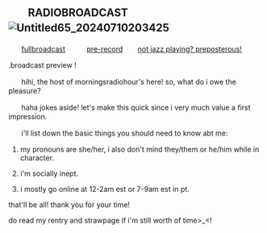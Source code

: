 ## ㅤㅤRADIOBROADCAST ![Untitled65_20240710203425](https://github.com/morningsradiohour/morningsradiohour/assets/172957575/ec5a0d4d-c7fc-466c-bd62-a41c6beef8a4)   ㅤ   ㅤ
ㅤㅤ[fullbroadcast](https://rentry.org/rosesforyourradio) ㅤㅤㅤ[pre-record](https://inanotheruniverse.straw.page) ㅤㅤ[not jazz playing? preposterous!](https://open.spotify.com/playlist/0PlUIUyudBmDDyYZh6DeWU?si=qqphGvhzRrOmUHHKKQ2bMg)
 
.broadcast preview !

ㅤㅤhihi, the host of morningsradiohour's here! so, what do i owe the pleasure?

ㅤㅤhaha jokes aside! let's make this quick since i very much value a first impression.

ㅤㅤi'll list down the basic things you should need to know abt me:

 1. my pronouns are she/her, i also don't mind they/them or he/him while in character.

 2. i'm socially inept.

 3. i mostly go online at 12-2am est or 7-9am est in pt.

that'll be all! thank you for your time!

do read my rentry and strawpage if i'm still worth of time>_<!

